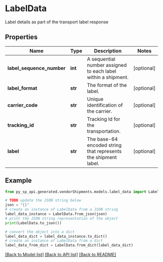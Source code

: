 # LabelData

Label details as part of the transport label response

## Properties

Name | Type | Description | Notes
------------ | ------------- | ------------- | -------------
**label_sequence_number** | **int** | A sequential number assigned to each label within a shipment. | [optional] 
**label_format** | **str** | The format of the label. | [optional] 
**carrier_code** | **str** | Unique identification of the carrier. | [optional] 
**tracking_id** | **str** | Tracking Id for the transportation. | [optional] 
**label** | **str** | The base-64 encoded string that represents the shipment label. | [optional] 

## Example

```python
from py_sp_api.generated.vendorShipments.models.label_data import LabelData

# TODO update the JSON string below
json = "{}"
# create an instance of LabelData from a JSON string
label_data_instance = LabelData.from_json(json)
# print the JSON string representation of the object
print(LabelData.to_json())

# convert the object into a dict
label_data_dict = label_data_instance.to_dict()
# create an instance of LabelData from a dict
label_data_from_dict = LabelData.from_dict(label_data_dict)
```
[[Back to Model list]](../README.md#documentation-for-models) [[Back to API list]](../README.md#documentation-for-api-endpoints) [[Back to README]](../README.md)



